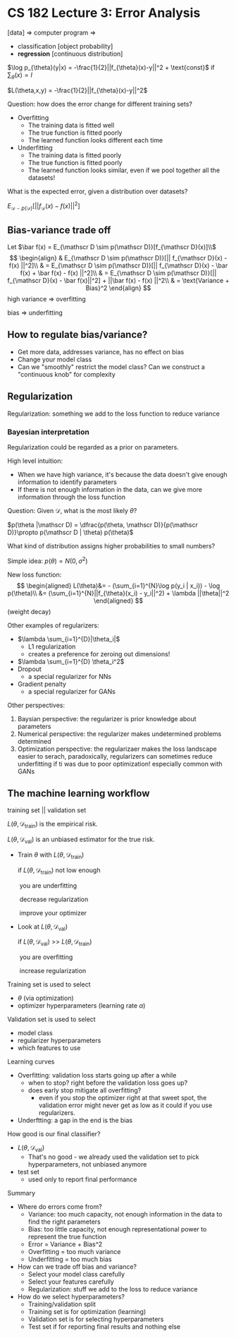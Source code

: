 # CS 182 Lecture 3:  Error Analysis

[data] => computer program => 

- classification [object probability] 
- **regression** [continuous distribution]

$\log p_{\theta}(y|x) = -\frac{1}{2}||f_{\theta}(x)-y||^2 + \text{const}$  if $\sum_{\theta}(x) = I$

$L(\theta,x,y) = -\frac{1}{2}||f_{\theta}(x)-y||^2$



Question: how does the error change for different training sets?

- Overfitting
  - The training data is fitted well
  - The true function is fitted poorly
  - The learned function looks different each time
- Underfitting
  - The training data is fitted poorly
  - The true function is fitted poorly
  - The learned function looks similar, even if we pool together all the datasets!



What is the expected error, given a distribution over datasets?

$E_{\mathscr D \sim p(\mathscr D)}[|| f_{\mathscr D}(x) - f(x)||^2]$



## Bias-variance trade off

Let $\bar f(x) = E_{\mathscr D \sim p(\mathscr D)}[f_{\mathscr D}(x)]\\$
$$
\begin{align}
& E_{\mathscr D \sim p(\mathscr D)}[|| f_{\mathscr D}(x) - f(x) ||^2]\\
& = E_{\mathscr D \sim p(\mathscr D)}[|| f_{\mathscr D}(x) - \bar f(x) + \bar f(x) - f(x) ||^2]\\
& = E_{\mathscr D \sim p(\mathscr D)}[|| f_{\mathscr D}(x) - \bar f(x)||^2]  + ||\bar f(x) - f(x) ||^2\\
& = \text{Variance + Bias}^2
\end{align}
$$
high variance => overfitting

bias => underfitting



## How to regulate bias/variance?

- Get more data, addresses variance, has no effect on bias
- Change your model class
- Can we "smoothly" restrict the model class? Can we construct a "continuous knob" for complexity



## Regularization

Regularization: something we add to the loss function to reduce variance

### Bayesian interpretation

Regularization could be regarded as a prior on parameters.

High level intuition:

- When we have high variance, it's because the data doesn't give enough information to identify parameters
- If there is not enough information in the data, can we give more information through the loss function

Question: Given $\mathscr D$, what is the most likely $\theta$?

$p(\theta |\mathscr D) = \dfrac{p(\theta, \mathscr D)}{p(\mathscr D)}\propto p(\mathscr D | \theta) p(\theta)$

What kind of distribution assigns higher probabilities to small numbers?

Simple idea: $p(\theta) = N(0, \sigma^2)$

New loss function:
$$
\begin{aligned}
L(\theta)&= - (\sum_{i=1}^{N}\log p(y_i | x_i)) - \log p(\theta)\\
&= (\sum_{i=1}^{N}||f_{\theta}(x_i) - y_i||^2) + \lambda ||\theta||^2
\end{aligned}
$$
(weight decay)



Other examples of regularizers:

- $\lambda \sum_{i=1}^{D}|\theta_i|$
  - L1 regularization
  - creates a preference for zeroing out dimensions!
- $\lambda \sum_{i=1}^{D} \theta_i^2$
- Dropout
  - a special regularizer for NNs
- Gradient penalty
  - a special regularizer for GANs

Other perspectives:

1. Baysian perspective: the regularizer is prior knowledge about parameters
2. Numerical perspective: the regularizer makes undetermined problems determined
3. Optimization perspective: the regularizaer makes the loss landscape easier to serach, paradoxically, regularizers can sometimes reduce underfitting if ti was due to poor optimization! especially common with GANs



## The machine learning workflow

training set || validation set

$L(\theta, \mathscr D_{\text{train}})$ is the empirical risk.

$L(\theta, \mathscr D_{\text{val}})$ is an unbiased estimator for the true risk.

- Train $\theta$ with $L(\theta, \mathscr D_{\text{train}})$ 

  if $L(\theta, \mathscr D_{\text{train}})$ not low enough

  ​    you are underfitting

  ​    decrease regularization

  ​    improve your optimizer

- Look at $L(\theta, \mathscr D_{\text{val}})$ 

  if $L(\theta, \mathscr D_{\text{val}})$ >> $L(\theta, \mathscr D_{\text{train}})$

  ​        you are overfitting

  ​        increase regularization



Training set is used to select

- $\theta$ (via optimization)
- optimizer hyperparameters (learning rate $\alpha$)

Validation set is used to select

- model class
- regularizer hyperparameters
- which features to use



Learning curves

- Overfitting: validation loss starts going up after a while
  - when to stop? right before the validation loss goes up?
  - does early stop mitigate all overfitting?
    - even if you stop the optimizer right at that sweet spot, the validation error might never get as low as it could if you use regularizers.
- Underftting: a gap in the end is the bias



How good is our final classifier?

- $L(\theta, \mathscr D_{\text{val}})$ 
  - That's no good - we already used the validation set to pick hyperparameters, not unbiased anymore
- test set
  - used only to report final performance



Summary

- Where do errors come from?
  - Variance: too much capacity, not enough information in the data to find the right parameters
  - Bias: too little capacity, not enough representational power to represent the true function
  - Error = Variance + Bias^2
  - Overfitting = too much variance
  - Underfitting = too much bias
- How can we trade off bias and variance?
  - Select your model class carefully
  - Select your features carefully
  - Regularization: stuff we add to the loss to reduce variance
- How do we select hyperparameters?
  - Training/validation split
  - Training set is for optimization (learning)
  - Validation set is for selecting hyperparameters
  - Test set if for reporting final results and nothing else



 

